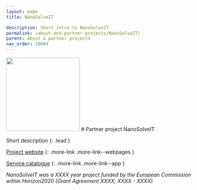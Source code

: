 ```yaml
---
layout: page
title: NanoSolveIT

description: Short intro to NanoSolveIT
permalink: /about-and-partner-projects/NanoSolveIT/
parent: About & partner projects
nav_order: 10004
---
```

<img src="{{ site.baseurl }}/images/logos/nanosolveit.jpg" width="200" class="image--right" />
#  Partner project NanoSolveIT

Short description
{: .lead }


[Project website]()
{: .more-link .more-link--webpages }

[Service catalogue]()
{: .more-link .more-link--app }


_NanoSolveIT was a XXXX year project funded by the European Commission within Horizon2020 (Grant Agreement XXXX; XXXX - XXXX)._
